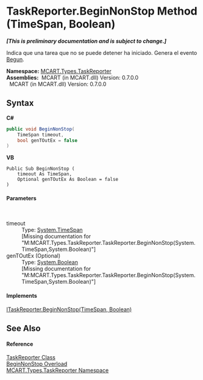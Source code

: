 # TaskReporter.BeginNonStop Method (TimeSpan, Boolean)
 _**\[This is preliminary documentation and is subject to change.\]**_

Indica que una tarea que no se puede detener ha iniciado. Genera el evento <a href="0c308070-92da-dcc7-e2fd-2913c32e7f23">Begun</a>.

**Namespace:**&nbsp;<a href="256f3901-18cb-eeca-835c-7de778822db3">MCART.Types.TaskReporter</a><br />**Assemblies:**&nbsp;&nbsp;MCART (in MCART.dll) Version: 0.7.0.0<br />&nbsp;&nbsp;MCART (in MCART.dll) Version: 0.7.0.0<br />

## Syntax

**C#**<br />
``` C#
public void BeginNonStop(
	TimeSpan timeout,
	bool genTOutEx = false
)
```

**VB**<br />
``` VB
Public Sub BeginNonStop ( 
	timeout As TimeSpan,
	Optional genTOutEx As Boolean = false
)
```


#### Parameters
&nbsp;<dl><dt>timeout</dt><dd>Type: <a href="http://msdn2.microsoft.com/es-es/library/269ew577" target="_blank">System.TimeSpan</a><br />\[Missing <param name="timeout"/> documentation for "M:MCART.Types.TaskReporter.TaskReporter.BeginNonStop(System.TimeSpan,System.Boolean)"\]</dd><dt>genTOutEx (Optional)</dt><dd>Type: <a href="http://msdn2.microsoft.com/es-es/library/a28wyd50" target="_blank">System.Boolean</a><br />\[Missing <param name="genTOutEx"/> documentation for "M:MCART.Types.TaskReporter.TaskReporter.BeginNonStop(System.TimeSpan,System.Boolean)"\]</dd></dl>

#### Implements
<a href="50cdf91c-3b8b-c21f-1f59-eefbbcfafb72">ITaskReporter.BeginNonStop(TimeSpan, Boolean)</a><br />

## See Also


#### Reference
<a href="fe1298ce-fcb6-fe04-51dd-afbf902d46d9">TaskReporter Class</a><br /><a href="b59f460c-7935-54dd-438d-abb06837ecc6">BeginNonStop Overload</a><br /><a href="256f3901-18cb-eeca-835c-7de778822db3">MCART.Types.TaskReporter Namespace</a><br />